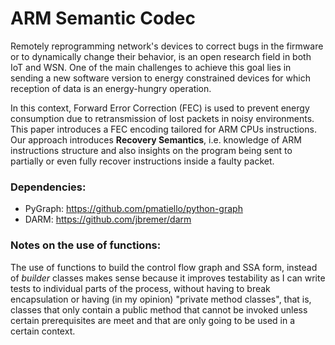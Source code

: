 # ARM Semantic Codec

Remotely reprogramming  network's devices to correct bugs in the firmware or to dynamically change their 
behavior, is an open research field in both IoT and WSN. One of the main challenges to achieve this goal
lies in sending a new software version to energy constrained devices for which reception of data is an 
energy-hungry operation. 
	
In this context, Forward Error Correction (FEC) is used to prevent energy consumption due to 
retransmission of lost packets in noisy environments. 
This paper introduces a FEC encoding tailored for ARM CPUs instructions. 
Our approach introduces **Recovery Semantics**, i.e. knowledge of ARM instructions structure and also 
insights on the program being sent to partially or even fully recover instructions inside a faulty 
packet.

### Dependencies: 
 - PyGraph: https://github.com/pmatiello/python-graph
 - DARM: https://github.com/jbremer/darm
 
 
 ### Notes on the use of functions:
 
 The use of functions to build the control flow graph and SSA form, instead of *builder* 
 classes makes sense because it improves testability as I can write tests
 to individual parts of the process,  without having to break encapsulation or
 having (in my opinion) "private method classes", that is, classes that only contain a public method that cannot be
 invoked unless certain prerequisites are meet and that are only going to be used in a certain context.